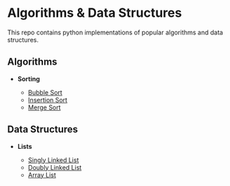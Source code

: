 # Algorithms & Data Structures

This repo contains python implementations of popular algorithms and data structures.


## Algorithms

* **Sorting**

    * [Bubble Sort](https://github.com/madelgi/algorithms_py/blob/master/algorithms_py/algorithms/sort.py#L1)
    * [Insertion Sort](https://github.com/madelgi/algorithms_py/blob/master/algorithms_py/algorithms/sort.py#L14)
    * [Merge Sort](https://github.com/madelgi/algorithms_py/blob/master/algorithms_py/algorithms/sort.py#L27)

## Data Structures

* **Lists**

    * [Singly Linked List](algorithms_py/data_structures/lists/singly_linked_list.py)
    * [Doubly Linked List](algorithms_py/data_structures/lists/doubly_linked_list.py)
    * [Array List](algorithms_py/data_structures/lists/array_list.py)
